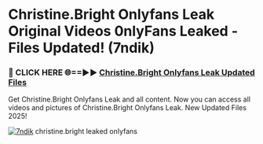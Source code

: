 # Christine.Bright Onlyfans Leak Original Videos 0nlyFans Leaked - Files Updated! (7ndik)

<h3>🔴 CLICK HERE 🌐==►► <a href="https://tinyurl.com/x26r9saj" rel="nofollow">Christine.Bright Onlyfans Leak Updated Files</a></h3>

Get Christine.Bright Onlyfans Leak and all content. Now you can access all videos and pictures of Christine.Bright Onlyfans Leak. New Updated Files 2025!

[![7ndik](https://i.imgur.com/LkgZPqh.gif)](https://tinyurl.com/x26r9saj)
christine.bright leaked onlyfans